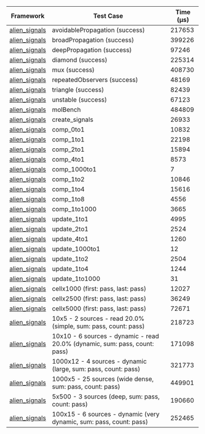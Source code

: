 | Framework | Test Case | Time (μs) |
| --- | --- | --- |
| [alien_signals](https://github.com/medz/alien-signals-dart) | avoidablePropagation (success) | 217653 |
| [alien_signals](https://github.com/medz/alien-signals-dart) | broadPropagation (success) | 399226 |
| [alien_signals](https://github.com/medz/alien-signals-dart) | deepPropagation (success) | 97246 |
| [alien_signals](https://github.com/medz/alien-signals-dart) | diamond (success) | 225314 |
| [alien_signals](https://github.com/medz/alien-signals-dart) | mux (success) | 408730 |
| [alien_signals](https://github.com/medz/alien-signals-dart) | repeatedObservers (success) | 48169 |
| [alien_signals](https://github.com/medz/alien-signals-dart) | triangle (success) | 82439 |
| [alien_signals](https://github.com/medz/alien-signals-dart) | unstable (success) | 67123 |
| [alien_signals](https://github.com/medz/alien-signals-dart) | molBench | 484809 |
| [alien_signals](https://github.com/medz/alien-signals-dart) | create_signals | 26933 |
| [alien_signals](https://github.com/medz/alien-signals-dart) | comp_0to1 | 10832 |
| [alien_signals](https://github.com/medz/alien-signals-dart) | comp_1to1 | 22198 |
| [alien_signals](https://github.com/medz/alien-signals-dart) | comp_2to1 | 15894 |
| [alien_signals](https://github.com/medz/alien-signals-dart) | comp_4to1 | 8573 |
| [alien_signals](https://github.com/medz/alien-signals-dart) | comp_1000to1 | 7 |
| [alien_signals](https://github.com/medz/alien-signals-dart) | comp_1to2 | 10846 |
| [alien_signals](https://github.com/medz/alien-signals-dart) | comp_1to4 | 15616 |
| [alien_signals](https://github.com/medz/alien-signals-dart) | comp_1to8 | 4556 |
| [alien_signals](https://github.com/medz/alien-signals-dart) | comp_1to1000 | 3665 |
| [alien_signals](https://github.com/medz/alien-signals-dart) | update_1to1 | 4995 |
| [alien_signals](https://github.com/medz/alien-signals-dart) | update_2to1 | 2524 |
| [alien_signals](https://github.com/medz/alien-signals-dart) | update_4to1 | 1260 |
| [alien_signals](https://github.com/medz/alien-signals-dart) | update_1000to1 | 12 |
| [alien_signals](https://github.com/medz/alien-signals-dart) | update_1to2 | 2504 |
| [alien_signals](https://github.com/medz/alien-signals-dart) | update_1to4 | 1244 |
| [alien_signals](https://github.com/medz/alien-signals-dart) | update_1to1000 | 31 |
| [alien_signals](https://github.com/medz/alien-signals-dart) | cellx1000 (first: pass, last: pass) | 12027 |
| [alien_signals](https://github.com/medz/alien-signals-dart) | cellx2500 (first: pass, last: pass) | 36249 |
| [alien_signals](https://github.com/medz/alien-signals-dart) | cellx5000 (first: pass, last: pass) | 72671 |
| [alien_signals](https://github.com/medz/alien-signals-dart) | 10x5 - 2 sources - read 20.0% (simple, sum: pass, count: pass) | 218723 |
| [alien_signals](https://github.com/medz/alien-signals-dart) | 10x10 - 6 sources - dynamic - read 20.0% (dynamic, sum: pass, count: pass) | 171098 |
| [alien_signals](https://github.com/medz/alien-signals-dart) | 1000x12 - 4 sources - dynamic (large, sum: pass, count: pass) | 321773 |
| [alien_signals](https://github.com/medz/alien-signals-dart) | 1000x5 - 25 sources (wide dense, sum: pass, count: pass) | 449901 |
| [alien_signals](https://github.com/medz/alien-signals-dart) | 5x500 - 3 sources (deep, sum: pass, count: pass) | 190660 |
| [alien_signals](https://github.com/medz/alien-signals-dart) | 100x15 - 6 sources - dynamic (very dynamic, sum: pass, count: pass) | 252465 |
